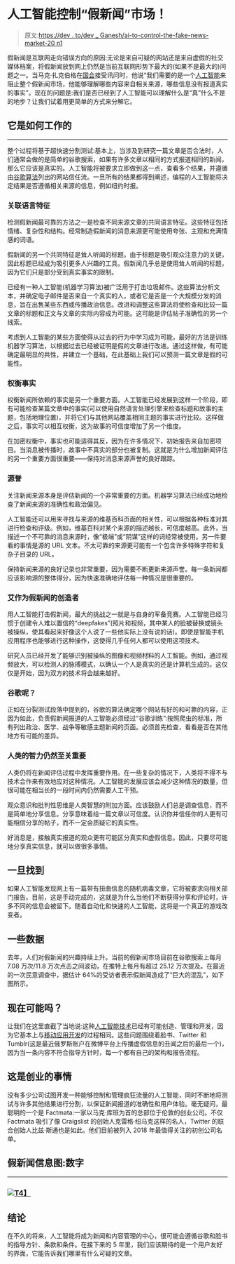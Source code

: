 # 人工智能控制“假新闻”市场！

> 原文:[https://dev . to/dev _ Ganesh/ai-to-control-the-fake-news-market-20 n1](https://dev.to/dev_ganesh/ai-to-control-the-fake-news-market-20n1)

假新闻是互联网走向错误方向的原因:无论是来自可疑的网站还是来自虚假的社交媒体档案，将假新闻放到网上仍然是当前互联网形势下最大的(如果不是最大的)问题之一。当马克·扎克伯格在[国会](https://www.theguardian.com/technology/2018/apr/11/mark-zuckerbergs-testimony-to-congress-the-key-moments)接受讯问时，他说“我们需要的是一个[人工智能](https://dev.to/apium_hub/artificial-intelligence--in-math-i-trust-5fhl)来阻止整个假新闻市场，他能够理解哪些内容来自相关来源，哪些信息没有报道真实的事实”。现在的问题是:我们是否已经到了人工智能可以理解什么是“真”什么不是的地步？让我们试着用更简单的方式来分解它。

## [](#how-does-it-work)它是如何工作的

* * *

整个过程将基于超快速分割测试:基本上，当涉及到研究一篇文章是否合法时，人们通常会做的是简单的谷歌搜索，如果有许多文章以相同的方式报道相同的新闻，那么它应该是真实的。人工智能将被要求立即做到这一点，查看多个结果，并遵循由[谷歌算法](http://fortune.com/2017/04/25/google-search-algorithm-fake-news/)列出的网站信任流。一旦所有的结果都得到阐述，编程的人工智能将决定结果是否遵循相关来源的信息，例如纽约时报。

### [](#correlating-the-linguistic-features)关联语言特征

检测假新闻最可靠的方法之一是检查不同来源文章的共同语言特征。这些特征包括情绪、复杂性和结构。经常制造假新闻的消息来源更可能使用夸张、主观和充满情感的词语。

假新闻的另一个共同特征是耸人听闻的标题。由于标题是吸引观众注意力的关键，因此标题已经成为吸引更多人兴趣的工具。假新闻几乎总是使用耸人听闻的标题，因为它们只是部分受到真实事实的限制。

已经有一种人工智能(机器学习算法)被广泛用于打击垃圾邮件。这些算法分析文本，并确定电子邮件是否来自一个真实的人，或者它是否是一个大规模分发的消息，旨在出售某些东西或传播政治信息。改进和调整这些算法将使检查和比较一篇文章的标题和正文与文章的实际内容成为可能。这可能是评估帖子准确性的另一个线索。

考虑到人工智能的某些方面使得从过去的行为中学习成为可能，最好的方法是训练机器学习算法，以根据过去已经被证明是假的文章进行改进。通过这样做，有可能确定最明显的共性，并建立一个基础，在此基础上我们可以预测一篇文章是假的可能性。

### [](#weighing-the-facts)权衡事实

权衡新闻所依赖的事实是另一个重要方面。人工智能已经发展到这样一个阶段，即有可能检查某篇文章中的事实(可以使用自然语言处理引擎来检查标题和故事的主题，包括地理位置)，并将它们与其他网站覆盖相同主题的事实进行比较。这样做之后，事实可以相互权衡，这为故事的可信度增加了另一个维度。

在加密权衡中，事实也可能适得其反，因为在许多情况下，初始报告来自加密项目。当消息被传播时，故事中不真实的部分也被复制。这就是为什么增加新闻评估的另一个重要方面很重要——保持对消息来源声誉的良好跟踪。

### [](#source-reputation)源誉

关注新闻来源本身是评估新闻的一个非常重要的方面。机器学习算法已经成功地检查了新闻来源的准确性和政治偏见。

人工智能还可以用来寻找与来源的维基百科页面的相关性，可以根据各种标准对其进行检查和评级。例如，维基百科对某个来源的描述越长，可信度越高。此外，当描述一个不可靠的消息来源时，像“极端”或“阴谋”这样的词经常被使用。另一件要看的事情是源的 URL 文本。不太可靠的来源更可能有一个包含许多特殊字符和复杂子目录的 URL。

保持新闻来源的良好记录也非常重要，因为需要不断更新来源声誉。每一条新闻都应该影响源的整体得分，因为快速准确地评估每一种情况是很重要的。

### [](#ai-as-the-creator-of-fake-news)艾作为假新闻的创造者

用人工智能打击假新闻，最大的挑战之一就是与自身的军备竞赛。人工智能已经习惯于创建令人难以置信的“deepfakes”(照片和视频，其中某人的脸被替换或镜头被操纵，使其看起来好像这个人说了一些他实际上没有说的话)。即使是智能手机应用程序也能够进行这种操作，这使得几乎任何人都可以使用这项技术。

研究人员已经开发了能够识别被操纵的图像和视频材料的人工智能。例如，通过视频放大，可以检测人的脉搏模式，以确认一个人是真实的还是计算机生成的。这仅仅是开始，因为双方的技术将会越来越好。

### [](#what-about-google)谷歌呢？

正如在分裂测试段落中提到的，谷歌的算法确定哪个网站有好的和可靠的内容，正因为如此，负责假新闻报道的人工智能必须经过“谷歌训练”:按照爬虫的标准，所有列出政治、医学、战争等敏感主题新闻的页面。必须首先检查，看看是否在其他地方有可能的差异。

### [](#human-intelligence-is-still-crucial)人类的智力仍然至关重要

人类仍将在新闻评估过程中发挥重要作用。在一些复杂的情况下，人类将不得不与技术合作来有效地应对这种情况。人工智能的发展应该会减少这种情况的数量，但很可能在相当长的一段时间内仍然需要人工干预。

观众意识和批判性思维是人类智慧的附加方面。应该鼓励人们总是调查信息，而不是简单地分享信息。分享意味着给一篇文章以可信度。认识你并信任你的人更有可能相信分享的帖子，而不一定会质疑它的真实性。

好消息是，接触真实报道的观众更有可能区分真实和虚假信息。因此，只要尽可能地分享真实信息，就可以做很多事情。

## [](#once-its-found)一旦找到

如果人工智能发现网上有一篇带有扭曲信息的随机病毒文章，它将被要求向相关部门报告。目前，这是手动完成的，这就是为什么当他们不断获得分享和评论时，许多不同的信息会被留下。随着自动化和快速的人工智能，这将是一个真正的游戏改变者。

## [](#some-data)一些数据

去年，人们对假新闻的兴趣持续上升。当前的假新闻市场目前在谷歌搜索上每月 7.08 万次/11.8 万次点击之间波动，在推特上每月有超过 25.12 万次提及。在最近的一次民意调查中，据估计 64%的受访者表示假新闻造成了“巨大的混乱”，如下图所示。

## [](#is-it-possible-right-now)现在可能吗？

让我们在这里直截了当地说:这种[人工智能技术](https://apiumhub.com/tech-blog-barcelona/top-tech-trends-technology-landscape/)已经有可能创造、管理和开发，因为它基本上与[移动应用开发](https://www.apadmi.com/)的过程相同。这些问题围绕着脸书、Twitter 和 Tumblr(这是最近俄罗斯账户在微博平台上传播虚假信息的丑闻之后的最后一个)，因为当一条内容不符合指导方针时，每一个都有自己的架构和报告流程。

## [](#its-a-startup-thing)这是创业的事情

没有多少公司试图开发一种能够控制和管理疯狂流量的人工智能，同时不断地将测试与许多其他结果进行分割，以保证新闻报道的准确性和用户体验。毫无疑问，最聪明的一个是 Factmata:一家以马克·库班为首的总部位于伦敦的创业公司。不仅 Factmata 吸引了像 Craigslist 的创始人克雷格·纽马克这样的名人，Twitter 的联合创始人比兹·斯通也是如此。他们目前被列入 2018 年最值得关注的初创公司名单。

## [](#fake-news-infographic-numbers)假新闻信息图:数字

* * *

### [![](../Images/127118ea913e6623ae307e74c3850989.png)T4】](https://apiumhub.com/wp-content/uploads/2018/06/Fake_News_Numbers_Infographic-700x3124-1-1.jpg)

## [](#conclusions)结论

在不久的将来，人工智能将成为新闻和内容管理的中心，很可能会遵循谷歌和脸书的指导方针、条款和条件。在接下来的 5 年里，我们应该期待的是一个用户友好的界面，它能告诉我们哪里有什么可疑的文章。